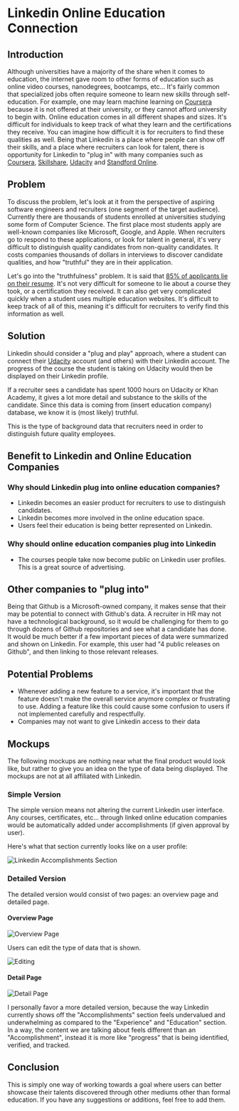# Linkedin Online Education Connection

## Introduction

Although universities have a majority of the share when it comes to education, the internet gave room to other forms of education such as online video courses, nanodegrees, bootcamps, etc... It's fairly common that specialized jobs often require someone to learn new skills through self-education. For example, one may learn machine learning on [Coursera](https://www.coursera.org/) because it is not offered at their university, or they cannot afford university to begin with. Online education comes in all different shapes and sizes. It's difficult for individuals to keep track of what they learn and the certifications they receive. You can imagine how difficult it is for recruiters to find these qualities as well. Being that Linkedin is a place where people can show off their skills, and a place where recruiters can look for talent, there is opportunity for Linkedin to "plug in" with many companies such as [Coursera](https://www.coursera.org/), [Skillshare](https://www.skillshare.com/), [Udacity](https://www.udacity.com/) and [Standford Online](https://online.stanford.edu/courses).

## Problem

To discuss the problem, let's look at it from the perspective of aspiring software engineers and recruiters (one segment of the target audience). Currently there are thousands of students enrolled at universities studying some form of Computer Science. The first place most students apply are well-known companies like Microsoft, Google, and Apple. When recruiters go to respond to these applications, or look for talent in general, it's very difficult to distinguish quality candidates from non-quality candidates. It costs companies thousands of dollars in interviews to discover candidate qualities, and how "truthful" they are in their application.

Let's go into the "truthfulness" problem. It is said that [85% of applicants lie on their resume](https://www.inc.com/jt-odonnell/staggering-85-of-job-applicants-lying-on-resumes-.html). It's not very difficult for someone to lie about a course they took, or a certification they received. It can also get very complicated quickly when a student uses multiple education websites. It's difficult to keep track of all of this, meaning it's difficult for recruiters to verify find this information as well.

## Solution

Linkedin should consider a "plug and play" approach, where a student can connect their [Udacity](https://www.udacity.com/) account (and others) with their Linkedin account. The progress of the course the student is taking on Udacity would then be displayed on their Linkedin profile. 

If a recruiter sees a candidate has spent 1000 hours on Udacity or Khan Academy, it gives a lot more detail and substance to the skills of the candidate. Since this data is coming from (insert education company) database, we know it is (most likely) truthful.

This is the type of background data that recruiters need in order to distinguish future quality employees.

## Benefit to Linkedin and Online Education Companies

### Why should Linkedin plug into online education companies?

* Linkedin becomes an easier product for recruiters to use to distinguish candidates.
* Linkedin becomes more involved in the online education space.
* Users feel their education is being better represented on Linkedin.

### Why should online education companies plug into Linkedin

* The courses people take now become public on Linkedin user profiles. This is a great source of advertising.

## Other companies to "plug into"

Being that Github is a Microsoft-owned company, it makes sense that their may be potential to connect with Github's data. A recruiter in HR may not have a technological background, so it would be challenging for them to go through dozens of Github repositories and see what a candidate has done. It would be much better if a few important pieces of data were summarized and shown on Linkedin. For example, this user had "4 public releases on Github", and then linking to those relevant releases. 

## Potential Problems

* Whenever adding a new feature to a service, it's important that the feature doesn't make the overall service anymore complex or frustrating to use. Adding a feature like this could cause some confusion to users if not implemented carefully and respectfully.
* Companies may not want to give Linkedin access to their data

## Mockups

The following mockups are nothing near what the final product would look like, but rather to give you an idea on the type of data being displayed. The mockups are not at all affiliated with Linkedin.

### Simple Version

The simple version means not altering the current Linkedin user interface. Any courses, certificates, etc... through linked online education companies would be automatically added under accomplishments (if given approval by user).

Here's what that section currently looks like on a user profile:

![Linkedin Accomplishments Section](assets/current.png)

### Detailed Version

The detailed version would consist of two pages: an overview page and detailed page.

#### Overview Page

![Overview Page](assets/overview.png)

Users can edit the type of data that is shown.

![Editing](assets/editing.png)

#### Detail Page

![Detail Page](assets/detailed.png)

I personally favor a more detailed version, because the way Linkedin currently shows off the "Accomplishments" section feels undervalued and underwhelming as compared to the "Experience" and "Education" section. In a way, the content we are talking about feels different than an "Accomplishment", instead it is more like "progress" that is being identified, verified, and tracked.

## Conclusion

This is simply one way of working towards a goal where users can better showcase their talents discovered through other mediums other than formal education. If you have any suggestions or additions, feel free to add them.